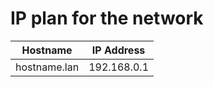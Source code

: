 # IP plan for the network

| Hostname | IP Address |
|--------------|----------------|
| hostname.lan | 192.168.0.1   |
